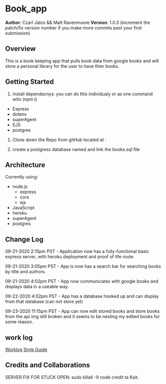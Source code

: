 # Book_app

**Author**: Czarl Jalos && Matt Ravenmoore
**Version**: 1.0.3
 (increment the patch/fix version number if you make more commits past your first submission)

## Overview

This is a book keeping app that pulls book data from google books and will store a personal library for the user to have thier books.

## Getting Started

1. install dependacnys:
you can do this individualy or as one command witn (npm i)

  * Express
  * dotenv
  * superAgent
  * EJS
  * postgres

1. Clone down the Repo from gitHub located at :

1. create a postgress database named and link the books.sql file

## Architecture

Currently using:

* node.js
  * express
  * cors
  * ejs
* JavaScript
* heroku
* superAgent
* postgres

## Change Log

09-21-2020 2:15pm PST - Application now has a fully-functional basic express server, with heroku deployment and proof of life route.

09-21-2020 3:05pm PST - App is now has a search bar for searching books by title and authors.

09-21-2020 4:02pm PST - App now communicates with google books and displays data in a useable way.

09-22-2020 4:02pm PST - App has a database hooked up and can display from that database (can not store yet)

09-23-2020 11:15pm PST - App can now edit stored books and store books from the api img still broken and it seems to be nesting my edited books for some reason.

## work log

[Worklog](worklog.md)
[Style Guide](styleguide.md)

## Credits and Collaborations

SERVER FIX FOR STUCK OPEN:
sudo killall -9 node credit ta Kait.